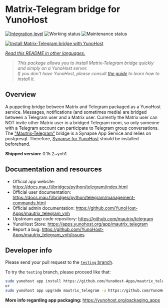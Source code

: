 <!--
N.B.: This README was automatically generated by <https://github.com/YunoHost/apps/tree/master/tools/readme_generator>
It shall NOT be edited by hand.
-->

# Matrix-Telegram bridge for YunoHost

[![Integration level](https://dash.yunohost.org/integration/mautrix_telegram.svg)](https://ci-apps.yunohost.org/ci/apps/mautrix_telegram/) ![Working status](https://ci-apps.yunohost.org/ci/badges/mautrix_telegram.status.svg) ![Maintenance status](https://ci-apps.yunohost.org/ci/badges/mautrix_telegram.maintain.svg)

[![Install Matrix-Telegram bridge with YunoHost](https://install-app.yunohost.org/install-with-yunohost.svg)](https://install-app.yunohost.org/?app=mautrix_telegram)

*[Read this README in other languages.](./ALL_README.md)*

> *This package allows you to install Matrix-Telegram bridge quickly and simply on a YunoHost server.*  
> *If you don't have YunoHost, please consult [the guide](https://yunohost.org/install) to learn how to install it.*

## Overview

A puppeting bridge between Matrix and Telegram packaged as a YunoHost service. Messages, notifications (and sometimes media) are bridged between a Telegram user and a Matrix user. Currently the Matrix user can NOT invite other Matrix user in a bridged Telegram room, so only someone with a Telegram account can participate to Telegram group conversations. The ["Mautrix-Telegram"](https://docs.mau.fi/bridges/python/telegram/index.html) bridge is a Synapse App Service and relies on postgresql. Therefore, [Synapse for YunoHost](https://github.com/YunoHost-Apps/synapse_ynh) should be installed beforehand.


**Shipped version:** 0.15.2~ynh1
## Documentation and resources

- Official app website: <https://docs.mau.fi/bridges/python/telegram/index.html>
- Official user documentation: <https://docs.mau.fi/bridges/python/telegram/management-commands.html>
- Official admin documentation: <https://github.com/YunoHost-Apps/mautrix_telegram_ynh>
- Upstream app code repository: <https://github.com/mautrix/telegram>
- YunoHost Store: <https://apps.yunohost.org/app/mautrix_telegram>
- Report a bug: <https://github.com/YunoHost-Apps/mautrix_telegram_ynh/issues>

## Developer info

Please send your pull request to the [`testing` branch](https://github.com/YunoHost-Apps/mautrix_telegram_ynh/tree/testing).

To try the `testing` branch, please proceed like that:

```bash
sudo yunohost app install https://github.com/YunoHost-Apps/mautrix_telegram_ynh/tree/testing --debug
or
sudo yunohost app upgrade mautrix_telegram -u https://github.com/YunoHost-Apps/mautrix_telegram_ynh/tree/testing --debug
```

**More info regarding app packaging:** <https://yunohost.org/packaging_apps>
